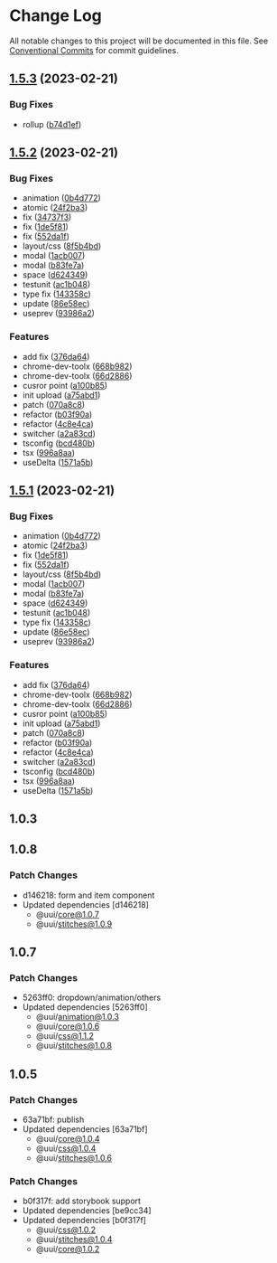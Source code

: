 # Change Log

All notable changes to this project will be documented in this file. See [Conventional Commits](https://conventionalcommits.org) for commit guidelines.

## [1.5.3](https://github.com/che3vinci/c3/compare/@uui/atomic@1.5.2...@uui/atomic@1.5.3) (2023-02-21)

### Bug Fixes

- rollup ([b74d1ef](https://github.com/che3vinci/c3/commit/b74d1efdfaddabae28271179738a9d7ab969e43e))

## [1.5.2](https://github.com/che3vinci/c3/compare/@uui/atomic@1.1.37...@uui/atomic@1.5.2) (2023-02-21)

### Bug Fixes

- animation ([0b4d772](https://github.com/che3vinci/c3/commit/0b4d772399ce7458029ad23f12320881a5e40b28))
- atomic ([24f2ba3](https://github.com/che3vinci/c3/commit/24f2ba35d4f60a64f7572de17a4fd84e7241fd59))
- fix ([34737f3](https://github.com/che3vinci/c3/commit/34737f330916628427f1010ab5ece49d4dd35af9))
- fix ([1de5f81](https://github.com/che3vinci/c3/commit/1de5f81ab97fe4e23912538938f33c20fa3d4823))
- fix ([552da1f](https://github.com/che3vinci/c3/commit/552da1f1b9f03dee6cc790e2debc35f83aae655c))
- layout/css ([8f5b4bd](https://github.com/che3vinci/c3/commit/8f5b4bd1b12dc28e42b0a9aeaadbfee95a184908))
- modal ([1acb007](https://github.com/che3vinci/c3/commit/1acb0070e2a5675339c1721868b0153a00e9d662))
- modal ([b83fe7a](https://github.com/che3vinci/c3/commit/b83fe7a82c60f4880f9d999c7c826553d486e81c))
- space ([d624349](https://github.com/che3vinci/c3/commit/d624349cb0bcb06ac525b3d39284eeec15196a74))
- testunit ([ac1b048](https://github.com/che3vinci/c3/commit/ac1b048dbc4dde4ac86fcc669bc86a113128bca1))
- type fix ([143358c](https://github.com/che3vinci/c3/commit/143358c6ed00506df945857b3f0cf8bf0577f98d))
- update ([86e58ec](https://github.com/che3vinci/c3/commit/86e58eca9a12ffa567f6ec8b917ccb51667e858b))
- useprev ([93986a2](https://github.com/che3vinci/c3/commit/93986a2f1c68a904a1d7280ba33e76aed2ae77f1))

### Features

- add fix ([376da64](https://github.com/che3vinci/c3/commit/376da6494fe5412d3ab2c76eac2904beb6da78f1))
- chrome-dev-toolx ([668b982](https://github.com/che3vinci/c3/commit/668b982a0bdb5b2d5c6d6e230503d5a722e294d6))
- chrome-dev-toolx ([66d2886](https://github.com/che3vinci/c3/commit/66d2886ef03f914284d893e866cb56595176ca74))
- cusror point ([a100b85](https://github.com/che3vinci/c3/commit/a100b85369a7a7b1519f5fe0a350d764868f0bfc))
- init upload ([a75abd1](https://github.com/che3vinci/c3/commit/a75abd1091ff49297b5b1a3e507cffa6d02d2486))
- patch ([070a8c8](https://github.com/che3vinci/c3/commit/070a8c8bb6b7b2393d01617eb78ee1a1a60fd3a8))
- refactor ([b03f90a](https://github.com/che3vinci/c3/commit/b03f90a58b9b48b10aa7a738806ef07e7034f9aa))
- refactor ([4c8e4ca](https://github.com/che3vinci/c3/commit/4c8e4ca769bbb6fa98d0cc3fddf48d680c878c8e))
- switcher ([a2a83cd](https://github.com/che3vinci/c3/commit/a2a83cdfef193032a02557d596f3088581a7786a))
- tsconfig ([bcd480b](https://github.com/che3vinci/c3/commit/bcd480b6e6bcdb2251a7b9756d9811e14c8a863e))
- tsx ([996a8aa](https://github.com/che3vinci/c3/commit/996a8aa35cc9495647fe3b618c0c606cdd542a55))
- useDelta ([1571a5b](https://github.com/che3vinci/c3/commit/1571a5b71a9c22f992ed5e98e1697a9113a928c5))

## [1.5.1](https://github.com/che3vinci/c3/compare/@uui/atomic@1.1.37...@uui/atomic@1.5.1) (2023-02-21)

### Bug Fixes

- animation ([0b4d772](https://github.com/che3vinci/c3/commit/0b4d772399ce7458029ad23f12320881a5e40b28))
- atomic ([24f2ba3](https://github.com/che3vinci/c3/commit/24f2ba35d4f60a64f7572de17a4fd84e7241fd59))
- fix ([1de5f81](https://github.com/che3vinci/c3/commit/1de5f81ab97fe4e23912538938f33c20fa3d4823))
- fix ([552da1f](https://github.com/che3vinci/c3/commit/552da1f1b9f03dee6cc790e2debc35f83aae655c))
- layout/css ([8f5b4bd](https://github.com/che3vinci/c3/commit/8f5b4bd1b12dc28e42b0a9aeaadbfee95a184908))
- modal ([1acb007](https://github.com/che3vinci/c3/commit/1acb0070e2a5675339c1721868b0153a00e9d662))
- modal ([b83fe7a](https://github.com/che3vinci/c3/commit/b83fe7a82c60f4880f9d999c7c826553d486e81c))
- space ([d624349](https://github.com/che3vinci/c3/commit/d624349cb0bcb06ac525b3d39284eeec15196a74))
- testunit ([ac1b048](https://github.com/che3vinci/c3/commit/ac1b048dbc4dde4ac86fcc669bc86a113128bca1))
- type fix ([143358c](https://github.com/che3vinci/c3/commit/143358c6ed00506df945857b3f0cf8bf0577f98d))
- update ([86e58ec](https://github.com/che3vinci/c3/commit/86e58eca9a12ffa567f6ec8b917ccb51667e858b))
- useprev ([93986a2](https://github.com/che3vinci/c3/commit/93986a2f1c68a904a1d7280ba33e76aed2ae77f1))

### Features

- add fix ([376da64](https://github.com/che3vinci/c3/commit/376da6494fe5412d3ab2c76eac2904beb6da78f1))
- chrome-dev-toolx ([668b982](https://github.com/che3vinci/c3/commit/668b982a0bdb5b2d5c6d6e230503d5a722e294d6))
- chrome-dev-toolx ([66d2886](https://github.com/che3vinci/c3/commit/66d2886ef03f914284d893e866cb56595176ca74))
- cusror point ([a100b85](https://github.com/che3vinci/c3/commit/a100b85369a7a7b1519f5fe0a350d764868f0bfc))
- init upload ([a75abd1](https://github.com/che3vinci/c3/commit/a75abd1091ff49297b5b1a3e507cffa6d02d2486))
- patch ([070a8c8](https://github.com/che3vinci/c3/commit/070a8c8bb6b7b2393d01617eb78ee1a1a60fd3a8))
- refactor ([b03f90a](https://github.com/che3vinci/c3/commit/b03f90a58b9b48b10aa7a738806ef07e7034f9aa))
- refactor ([4c8e4ca](https://github.com/che3vinci/c3/commit/4c8e4ca769bbb6fa98d0cc3fddf48d680c878c8e))
- switcher ([a2a83cd](https://github.com/che3vinci/c3/commit/a2a83cdfef193032a02557d596f3088581a7786a))
- tsconfig ([bcd480b](https://github.com/che3vinci/c3/commit/bcd480b6e6bcdb2251a7b9756d9811e14c8a863e))
- tsx ([996a8aa](https://github.com/che3vinci/c3/commit/996a8aa35cc9495647fe3b618c0c606cdd542a55))
- useDelta ([1571a5b](https://github.com/che3vinci/c3/commit/1571a5b71a9c22f992ed5e98e1697a9113a928c5))

## 1.0.3

## 1.0.8

### Patch Changes

- d146218: form and item component
- Updated dependencies [d146218]
  - @uui/core@1.0.7
  - @uui/stitches@1.0.9

## 1.0.7

### Patch Changes

- 5263ff0: dropdown/animation/others
- Updated dependencies [5263ff0]
  - @uui/animation@1.0.3
  - @uui/core@1.0.6
  - @uui/css@1.1.2
  - @uui/stitches@1.0.8

## 1.0.5

### Patch Changes

- 63a71bf: publish
- Updated dependencies [63a71bf]
  - @uui/core@1.0.4
  - @uui/css@1.0.4
  - @uui/stitches@1.0.6

### Patch Changes

- b0f317f: add storybook support
- Updated dependencies [be9cc34]
- Updated dependencies [b0f317f]
  - @uui/css@1.0.2
  - @uui/stitches@1.0.4
  - @uui/core@1.0.2
